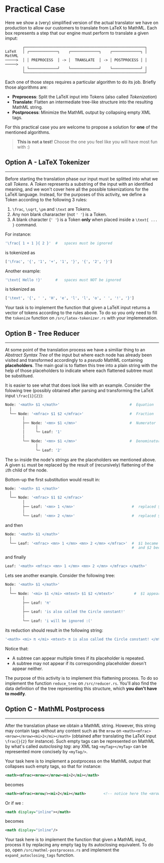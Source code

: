 # Practical Case

Here we show a (very) simplified version of the actual translator we have on production to allow our customers to translate from LaTeX to MathML. Each box represents a step that our engine must perform to translate a given imput:

```other
        ┌───────────────────────────────────────────────────────┐   
LaTeX   │ ┌─────────────┐    ┌─────────────┐    ┌─────────────┐ │  MathML
─────>  │ │ PREPROCESS  │ -> │  TRANSLATE  │ -> │ POSTPROCESS │ │  ─────>
        │ └─────────────┘    └─────────────┘    └─────────────┘ │
        └───────────────────────────────────────────────────────┘
```

Each one of those steps requires a particular algorithm to do its job. Briefly those algorithms are:

* **Preprocess**: Split the LaTeX input into Tokens (also called _Tokenization_)
* **Translate**: Flatten an intermediate tree-like structure into the resulting MathML string.
* **Postprocess**: Minimize the MathML output by collapsing empty XML tags.

For this practical case you are welcome to propose a solution for **one** of the mentioned algorithms.

> **This is not a test!** Choose the one you feel like you will have most fun with :)

## Option A - LaTeX Tokenizer

___
Before starting the translation phase our input must be splitted into what we call _Tokens_. A _Token_ represents a substring of the input with an identified meaning, and we won't cover here all the possible tokenizations for the LaTeX language. Instead, for the purposes of this activity, we define a Token according to the following 3 rules:

1. `\frac`, `\sqrt`, `\pm` and `\text` are Tokens.
2. Any non blank chararacter (not `' '`) is a Token.
3. A blank character (`' '`) is a Token **only** when placed inside a `\text{ ... }` command.

For instance:

```bash
'\frac{ 1 + 1 }{ 2 }'  #   spaces must be ignored
```

is tokenized as

```bash
['\frac', '{', '1', '+', '1', '}', '{', '2', '}']   
```

Another example:

```bash
'\text{ Hello !}'      #   spaces must NOT be ignored
```

is tokenized as

```bash
['\text', '{', ' ', 'H', 'e', 'l', 'l', 'o', ' ', '!', '}']
```

Your task is to implement the function that given a LaTeX input returns a vector of tokens according to the rules above. To do so you only need to fill the `tokenize` function on `/src/latex-tokenizer.rs` with your implemenation.

## Option B - Tree Reducer

___
At some point of the translation process we have a similiar thing to an _Abstract Syntax Tree_ of the input but where each node has already been visited and transformed accordingly to a _pseudo_ MathML containing **placeholders**. The main goal is to flatten this tree into a plain string with the help of those placeholders to indicate where each flattened subtree must be substitued.

It is easier to see what that does look like with an example. Consider the folowing tree (possibly obtained after parsing and transforming the LaTeX input `\frac{1}{2}`):

```bash
Node: '<math> $1 </math>'                                #  Equation
  │
  └── Node: '<mfrac> $1 $2 </mfrac>'                     #  Fraction
        │
        ├── Node: '<mn> $1 </mn>'                        #  Numerator
        │     │
        │     └─ Leaf: '1'
        │
        └── Node: '<mn> $1 </mn>'                        #  Denominator
              │
              └─ Leaf: '2'
```

The `$n` inside the node's strings are the placeholders we mentioned above. A given `$i` must be replaced by the result of (recursively) flattening of the `i`th child of the node.

Bottom-up the first substitution would result in:

```bash
Node: '<math> $1 </math>'              
  │
  └── Node: '<mfrac> $1 $2 </mfrac>'  
        │
        ├── Leaf: '<mn> 1 </mn>'                          #  replaced $1 by '1'  
        │
        └── Leaf: '<mn> 2 </mn>'                          #  replaced $1 by '2' 

```

and then

```bash
Node: '<math> $1 </math>'               
  │
  └── Leaf: '<mfrac> <mn> 1 </mn> <mn> 2 </mn> </mfrac>'  #  $1 became '<mn> 1 </mn>' 
                                                          #  and $2 became '<mn> 2 </mn>'
```

and finally

```bash
Leaf: '<math> <mfrac> <mn> 1 </mn> <mn> 2 </mn> </mfrac> </math>'
```

Lets see another example. Consider the following tree:

```bash
Node: '<math> $1 </math>'                            
  │
  └── Node: '<mi> $1 </mi> <mtext> $1 $2 </mtext>'         #  $1 appears 2 times, and $3 none!   
        │
        ├── Leaf: 'π'                    
        │
        ├── Leaf: 'is also called the Circle constant!'
        │
        └── Leaf: 'i will be ignored :('
```

its reduction should result in the following string:

```bash
'<math> <mi> π </mi> <mtext> π is also called the Circle constant! </mtext> </math>'
```

Notice that:

* A subtree can appear multiple times if its placeholder is repeated.
* A subtree may not appear if its corresponding placeholder doesn't appear neither.

The purpose of this activity is to implement this flattening process. To do so implement the function `reduce_tree` on `/src/reducer.rs`. You'll also find the data definition of the tree representing this structure, which **you don't have to modify**.

## Option C - MathML Postprocess

___
After the translation phase we obtain a MathML string. However, this string may contain tags without any content such as the `mrow` on `<math><mfrac><mrow></mrow><mi>2</mi></math>` (obtained after translating the LaTeX input `\frac{}{2}` for instance). Such empty tags can be represented on MathML by what's called _autoclosing tag_: any XML tag `<myTag></myTag>` can be represented more concisely by `<myTag/>`.

Your task here is to implement a postprocess on the MathML output that collapses such empty tags, so that for instance:

```xml
<math><mfrac><mrow></mrow><mi>2</mi></math>
```

becomes

```xml
<math><mfrac><mrow/><mi>2</mi></math>        <!-- notice here the <mrow/> construct -->
```

Or if we :

```xml
<math display="inline"></math>
```

becomes

```xml
<math display="inline"/>
```

Your task here is to implement the function that given a MathML input, process it by replacing any empty tag by its autoclosing equivalent. To do so, open `/src/mathml-postprocess.rs` and implement the `expand_autoclosing_tags` function.
